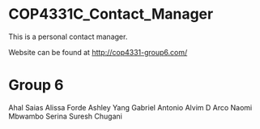 # COP4331C_Contact_Manager
This is a personal contact manager.

Website can be found at http://cop4331-group6.com/ 

# Group 6
Ahal Saias
Alissa Forde
Ashley Yang
Gabriel Antonio Alvim D Arco
Naomi Mbwambo
Serina Suresh Chugani